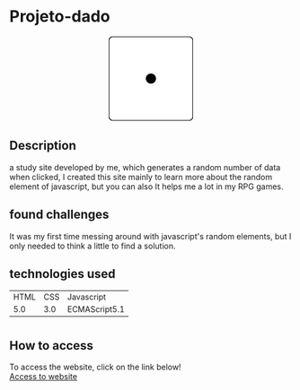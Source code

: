 # Projeto-dado

<p align="center">
 <img width="150" src="src/imagens/1.gif">
</p>

## Description

 a study site developed by me, which generates a random number of data when clicked, I created this site mainly to learn more about the random element of javascript, but you can also It helps me a lot in my RPG games.

## found challenges

 It was my first time messing around with javascript's random elements, but I only needed to think a little to find a solution.

## technologies used

<table>
  <tr>
    <td>HTML</td>
    <td>CSS</td>
    <td>Javascript</td>
  </tr>
  <tr>
    <td>5.0</td>
    <td>3.0</td>
    <td>ECMAScript5.1</td>
  </tr>
</table>

#

## How to access

To access the website, click on the link below! <br>
<a href="https://filipi-pinheiro.github.io/Projeto-dado/" target="_black">Access to website</a>
